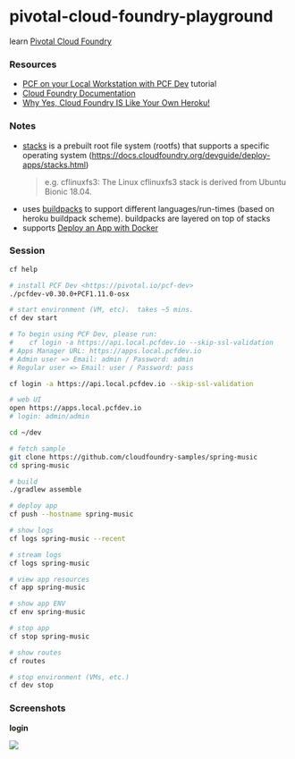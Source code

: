 # pivotal-cloud-foundry-playground

learn [Pivotal Cloud Foundry](https://pivotal.io/platform)

### Resources

* [PCF on your Local Workstation with PCF Dev](https://pivotal.io/platform/pcf-tutorials/getting-started-with-pivotal-cloud-foundry-dev/introduction) tutorial
* [Cloud Foundry Documentation](https://docs.cloudfoundry.org/)
* [Why Yes, Cloud Foundry IS Like Your Own Heroku!](https://www.cloudfoundry.org/blog/yes-cloud-foundry-like-heroku/)

### Notes

* [stacks](https://docs.cloudfoundry.org/devguide/deploy-apps/stacks.html) is a prebuilt root file system (rootfs) that supports a specific operating system
(https://docs.cloudfoundry.org/devguide/deploy-apps/stacks.html)
    > e.g. cflinuxfs3: The Linux cflinuxfs3 stack is derived from Ubuntu Bionic 18.04.
* uses [buildpacks](https://docs.cloudfoundry.org/buildpacks/understand-buildpacks.html) to support different languages/run-times (based on heroku buildpack scheme). buildpacks are layered on top of stacks
* supports [Deploy an App with Docker](https://docs.cloudfoundry.org/devguide/deploy-apps/push-docker.html)


### Session

```sh
cf help

# install PCF Dev <https://pivotal.io/pcf-dev>
./pcfdev-v0.30.0+PCF1.11.0-osx

# start environment (VM, etc).  takes ~5 mins.
cf dev start

# To begin using PCF Dev, please run:
#    cf login -a https://api.local.pcfdev.io --skip-ssl-validation
# Apps Manager URL: https://apps.local.pcfdev.io
# Admin user => Email: admin / Password: admin
# Regular user => Email: user / Password: pass

cf login -a https://api.local.pcfdev.io --skip-ssl-validation

# web UI
open https://apps.local.pcfdev.io
# login: admin/admin

cd ~/dev

# fetch sample
git clone https://github.com/cloudfoundry-samples/spring-music
cd spring-music

# build
./gradlew assemble

# deploy app
cf push --hostname spring-music

# show logs
cf logs spring-music --recent

# stream logs
cf logs spring-music

# view app resources
cf app spring-music

# show app ENV
cf env spring-music

# stop app
cf stop spring-music

# show routes
cf routes

# stop environment (VMs, etc.)
cf dev stop
```

### Screenshots

**login**

![](https://www.evernote.com/l/AAGhjcTEI_pPJLX9dYtKP6XUfQ2Pi7hF990B/image.png)

